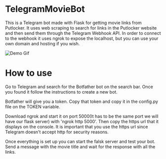 # TelegramMovieBot
This is a Telegram bot made with Flask for getting movie links from Putlocker. 
It uses web scraping to search for links in the Putlocker website and then send them through the Telegram Webhook API.
In order to connect to the webhook it uses ngrok to expose the localhost, but you can use your own domain and hosting if you wish.

![Demo Gif](https://github.com/josepmdc/TelegramMovieBot/blob/master/MovieBot.gif)

# How to use
Go to Telegram and search for the Botfather bot on the search bar. Once you found it follow the 
instructions to create a new bot.

Botfather will give you a token. Copy that token and copy it in the config.py file on the TOKEN variable.

Download ngrok and start it on port 5000(It has to be the same port we will have our flask server) with 'ngrok http 5000'. Then copy the https url that it displays on the console.
It is important that you use the https url since Telegram doesn't accept http for security reasons. 

Once everything is set up you can start the falsk server and test your bot. Send a message with the movie title and wait for the response with all the links.

